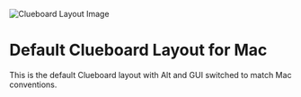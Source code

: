![Clueboard Layout Image](http://i.imgur.com/7oZCsHF.png)

# Default Clueboard Layout for Mac

This is the default Clueboard layout with Alt and GUI switched to match Mac
conventions.

